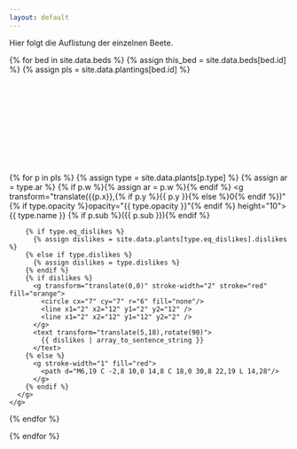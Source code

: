 ```yaml
---
layout: default
---
```


Hier folgt die Auflistung der einzelnen Beete.

{% for bed in site.data.beds %}
  {% assign this_bed = site.data.beds[bed.id] %}
  {% assign pls = site.data.plantings[bed.id] %}

  <svg version="1.0" xmlns="http://www.w3.org/2000/svg" class="svg-beds"
  width="{{ bed.x }}" height="{{ bed.y }}" viewBox="0 0 {{ bed.x }} {{ bed.y }}"
  preserveAspectRatio="xMidYMid meet">
    <defs>
      {% comment %}<pattern id="wegPattern" width="25" height="16" patternUnits="userSpaceOnUse">{% endcomment %}
      <pattern id="wegPattern" width="12" height="8" patternUnits="userSpaceOnUse">
        <path d="M0,0 L 2,2 L 4,0 L 5,8 L 6,0 L 8,2 L 10,0" stroke-width="0.5" stroke="#503000" fill="none"/>
      </pattern>
      <pattern id="pastinakePattern" x="5" width="25" height="8" patternUnits="userSpaceOnUse">
        <rect width="25" height="25" opacity="0.3" fill="lightblue"/>
        <path d="M0 15L7.5 0L15 15Z" fill="lightgreen"/>
      </pattern>
      <pattern id="boundPattern" width=".50" height=".50" patternContentUnits="objectBoundingBox">
        <circle cx=".250" cy=".250” r=".1" fill="#ec7677" />
      </pattern>
      <pattern id="raukePattern" width="3" height="3" patternTransform="rotate(45)" patternUnits="userSpaceOnUse">
        <rect x="0" y="0" width="100%" height="100%" opacity="0.3" fill="greenyellow"/>
        <rect x="1.7" y="1.7" width="100%" height="100%" opacity="0.9" fill= "cyan" />
      </pattern>
      <pattern id="radiesPattern" width="3" height="3" patternTransform="rotate(45)" patternUnits="userSpaceOnUse">
        <rect x="0" y="0" width="100%" height="100%" opacity="0.3" fill="greenyellow"/>
        <rect x="1.7" y="1.7" width="100%" height="100%" opacity="0.6" fill= "blue" />
      </pattern>
      <pattern id="karottePattern" width="5" height="3" patternTransform="rotate(45)" patternUnits="userSpaceOnUse">
        <rect x="0" y="0" width="100%" height="100%" opacity="0.3" fill="greenyellow"/>
        <rect x="3.7" y="1.6" width="100%" height="100%" opacity="0.6" fill="red"/>
      </pattern>
      <pattern id="kartoffelnPattern" width="60" height="25" patternUnits="userSpaceOnUse">
        <line x1="0" x2="60" y1="2" y2="23" stroke="lightgreen"/>
        <circle cx="30" cy="12" r="6" stroke="lightgreen" fill="white"/>
        <circle cx="30" cy="12" r="8" stroke="lightgreen" fill="none"/>
      </pattern>
      <pattern id="kuerbisPattern" width="33" height="33" patternUnits="userSpaceOnUse">
        <line x1="0" x2="100" y1="0" y2="100" stroke="orange"/>
        <circle cx="16" cy="16" r="12" stroke="orange" fill="white"/>
      </pattern>
      <pattern id="tomatenPattern" width="50" height="75" patternUnits="userSpaceOnUse">
        {% comment %}<line x1="10" x2="40" y1="35" y2="35" stroke="tomato"/>{% endcomment %}
        {% comment %}<line x1="25" x2="25" y1="20" y2="50" stroke="tomato"/>{% endcomment %}
        <polygon points="25,30 15,15 23,20 25,18 27,20 35,15" fill="#ED8" stroke="none"/>
        <circle cx="25" cy="35" r="12" stroke="tomato" fill="white"/>
        <rect x="0" width="100%" height="100%" y="33" fill="white"/>
        <line x1="20" x2="30" y1="33" y2="33" stroke="tomato"/>
        <line x1="25" x2="25" y1="33" y2="42" stroke="tomato"/>
      </pattern>
      <pattern id="chiliPattern" width="50" height="75" patternUnits="userSpaceOnUse">
        <circle cx="25" cy="35" r="8" stroke="red" stroke-width="2" fill="white"/>
        <circle cx="40" cy="35" r="12" stroke="none" fill="white"/>
      </pattern>
      <pattern id="paprikaPattern" width="50" height="75" patternUnits="userSpaceOnUse">
        <line x1="17" x2="17" y1="20" y2="50" stroke-width="2" stroke="green"/>
        <circle cx="25" cy="35" r="8" stroke="green" fill="white"/>
      </pattern>
      <pattern id="skartoffelnPattern" width="50" height="75" patternUnits="userSpaceOnUse">
        <line x1="10" x2="40" y1="25" y2="45" stroke="green"/>
        <line x1="15" x2="35" y1="20" y2="50" stroke="green"/>
        <circle cx="20" cy="27" r="7" stroke="lightsalmon" fill="white"/>
        <circle cx="30" cy="43" r="7" stroke="lightsalmon" fill="white"/>
        <circle cx="25" cy="35" r="9" stroke="lightsalmon" fill="white"/>
      </pattern>
      <pattern id="maisPattern" width="45" height="40" patternUnits="userSpaceOnUse">
        <polygon points="10,0 5,10 10,10 5,30 15,30 10,10 15,10" fill="none" stroke="gold"/>
      </pattern>
      <pattern id="feuerbohnePattern" width="60" height="20" patternUnits="userSpaceOnUse">
        <polygon points="5,5 10,1 15,5 13,10 7,10" fill="none" stroke="darkorange"/>
        <polygon points="9,8 9,18 11,18 11,8" fill="none" stroke="forestgreen"/>
      </pattern>
      <pattern id="kapuziner-kressePattern" width="20" height="10" patternUnits="userSpaceOnUse">
        <line x1="0" x2="20" y1="2" y2="8" stroke="lightgreen"/>
        <circle cx="10" cy="5" r="2" stroke="lightgreen" fill="white"/>
      </pattern>
      <pattern id="borretschPattern" width="20" height="10" patternUnits="userSpaceOnUse">
        <path d="M2,0 L 2,5 L 11,0 L 11,5 L 20,0" stroke-width="1" stroke="cornflowerblue" fill="none"/>
      </pattern>
    </defs>

  {% for p in pls %}
    {% assign type = site.data.plants[p.type] %}
    {% assign ar = type.ar %}
    {% if p.w %}{% assign ar = p.w %}{% endif %}
    <g transform="translate({{p.x}},{% if p.y %}{{ p.y }}{% else %}0{% endif %})" {% if type.opacity %}opacity="{{ type.opacity }}"{% endif %} height="10">
      <title>{{ type.name }}</title>
      <rect opacity="0.9" x="0" fill="url(#{{ p.type | slugify }}Pattern)" y="0" height="{% if p.h %}{{ p.h }}{% else %}100%{% endif %}" width="{{ ar }}"></rect>
        <text x="4" y="-4" transform="rotate(90)">{{ type.name }} {% if p.sub %}({{ p.sub }}){% endif %} </text>
      <g transform="translate(0,0)" class="info_hover">
        <rect opacity="0.8" x="0" fill="white" y="0" height="{% if p.h %}{{ p.h }}{% else %}100%{% endif %}" width="25"></rect>

        {% if type.eq_dislikes %}
          {% assign dislikes = site.data.plants[type.eq_dislikes].dislikes %}
        {% else if type.dislikes %}
          {% assign dislikes = type.dislikes %}
        {% endif %}
        {% if dislikes %}
          <g transform="translate(0,0)" stroke-width="2" stroke="red" fill="orange">
            <circle cx="7" cy="7" r="6" fill="none"/>
            <line x1="2" x2="12" y1="2" y2="12" />
            <line x1="2" x2="12" y1="12" y2="2" />
          </g>
          <text transform="translate(5,18),rotate(90)">
            {{ dislikes | array_to_sentence_string }}
          </text>
        {% else %}
          <g stroke-width="1" fill="red">
            <path d="M6,19 C -2,8 10,0 14,8 C 18,0 30,8 22,19 L 14,28"/>
          </g>
        {% endif %}
      </g>
    </g>
  {% endfor %}

  </svg>
{% endfor %}
